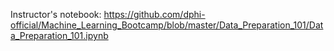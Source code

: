 <p>Instructor&#39;s notebook:&nbsp;<a href="https://github.com/dphi-official/Machine_Learning_Bootcamp/blob/master/Data_Preparation_101/Data_Preparation_101.ipynb" target="_blank">https://github.com/dphi-official/Machine_Learning_Bootcamp/blob/master/Data_Preparation_101/Data_Preparation_101.ipynb</a></p>